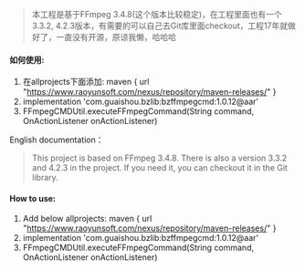 > 本工程是基于FFmpeg 3.4.8(这个版本比较稳定)，在工程里面也有一个3.3.2, 4.2.3版本，有需要的可以自己去Git库里面checkout，工程17年就做好了，一直没有开源，原谅我懒，哈哈哈

#### 如何使用:

1. 在allprojects下面添加:  maven { url "https://www.raoyunsoft.com/nexus/repository/maven-releases/" }
2. implementation 'com.guaishou.bzlib:bzffmpegcmd:1.0.12@aar'
3. FFmpegCMDUtil.executeFFmpegCommand(String command, OnActionListener onActionListener)



English documentation：

> This project is based on FFmpeg 3.4.8. There is also a version 3.3.2 and 4.2.3 in the project. If you need it, you can checkout it in the Git library.



#### How to use:

1. Add below allprojects:  maven { url "https://www.raoyunsoft.com/nexus/repository/maven-releases/" }
2. implementation 'com.guaishou.bzlib:bzffmpegcmd:1.0.12@aar'
3. FFmpegCMDUtil.executeFFmpegCommand(String command, OnActionListener onActionListener)


